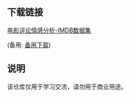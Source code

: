 

## 下载链接
[电影评论情感分析-IMDB数据集](https://pan.quark.cn/s/06f9b6985257) 

(备用: [备用下载](https://pan.baidu.com/s/1-Pan0H506Gv1FxD1qgbSOQ?pwd=1234))

## 说明

该仓库仅用于学习交流，请勿用于商业用途。
